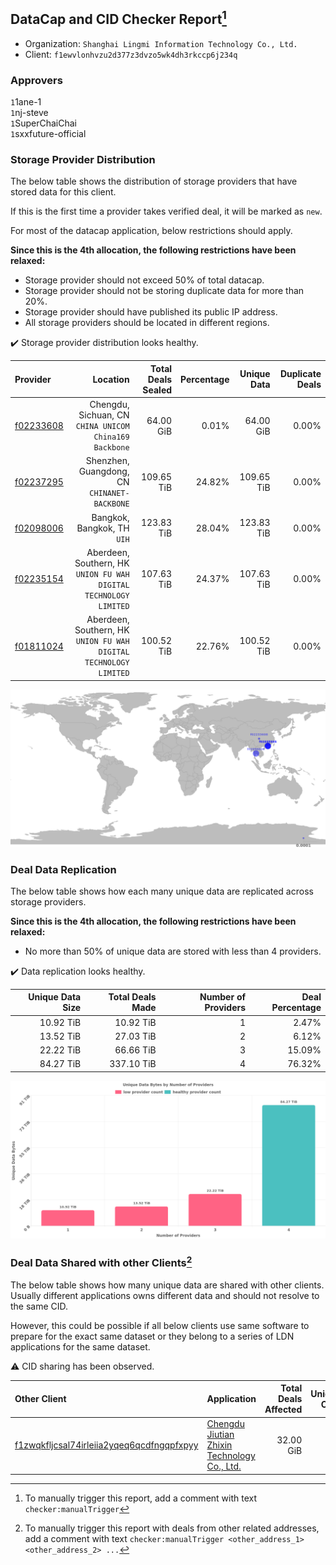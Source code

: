 ## DataCap and CID Checker Report[^1]
 - Organization: `Shanghai Lingmi Information Technology Co., Ltd.`
 - Client: `f1ewvlonhvzu2d377z3dvzo5wk4dh3rkccp6j234q`
### Approvers
`1`1ane-1<br/>`1`nj-steve<br/>`1`SuperChaiChai<br/>`1`sxxfuture-official

### Storage Provider Distribution
The below table shows the distribution of storage providers that have stored data for this client.

If this is the first time a provider takes verified deal, it will be marked as `new`.

For most of the datacap application, below restrictions should apply.

**Since this is the 4th allocation, the following restrictions have been relaxed:**
 - Storage provider should not exceed 50% of total datacap.
 - Storage provider should not be storing duplicate data for more than 20%.
 - Storage provider should have published its public IP address.
 - All storage providers should be located in different regions.

✔️ Storage provider distribution looks healthy.

| Provider                                              |                                                             Location | Total Deals Sealed | Percentage | Unique Data | Duplicate Deals |
| :---------------------------------------------------- | -------------------------------------------------------------------: | -----------------: | ---------: | ----------: | --------------: |
| [f02233608](https://filfox.info/en/address/f02233608) |            Chengdu, Sichuan, CN<br/>`CHINA UNICOM China169 Backbone` |          64.00 GiB |      0.01% |   64.00 GiB |           0.00% |
| [f02237295](https://filfox.info/en/address/f02237295) |                      Shenzhen, Guangdong, CN<br/>`CHINANET-BACKBONE` |         109.65 TiB |     24.82% |  109.65 TiB |           0.00% |
| [f02098006](https://filfox.info/en/address/f02098006) |                                       Bangkok, Bangkok, TH<br/>`UIH` |         123.83 TiB |     28.04% |  123.83 TiB |           0.00% |
| [f02235154](https://filfox.info/en/address/f02235154) | Aberdeen, Southern, HK<br/>`UNION FU WAH DIGITAL TECHNOLOGY LIMITED` |         107.63 TiB |     24.37% |  107.63 TiB |           0.00% |
| [f01811024](https://filfox.info/en/address/f01811024) | Aberdeen, Southern, HK<br/>`UNION FU WAH DIGITAL TECHNOLOGY LIMITED` |         100.52 TiB |     22.76% |  100.52 TiB |           0.00% |

<img src="https://raw.githubusercontent.com/data-preservation-programs/filplus-checker-assets/main/filecoin-project/filecoin-plus-large-datasets/issues/1485/1692062734568.png"/>

### Deal Data Replication
The below table shows how each many unique data are replicated across storage providers.


**Since this is the 4th allocation, the following restrictions have been relaxed:**
- No more than 50% of unique data are stored with less than 4 providers.

✔️ Data replication looks healthy.

| Unique Data Size | Total Deals Made | Number of Providers | Deal Percentage |
| ---------------: | ---------------: | ------------------: | --------------: |
|        10.92 TiB |        10.92 TiB |                   1 |           2.47% |
|        13.52 TiB |        27.03 TiB |                   2 |           6.12% |
|        22.22 TiB |        66.66 TiB |                   3 |          15.09% |
|        84.27 TiB |       337.10 TiB |                   4 |          76.32% |

<img src="https://raw.githubusercontent.com/data-preservation-programs/filplus-checker-assets/main/filecoin-project/filecoin-plus-large-datasets/issues/1485/1692062735234.png"/>

### Deal Data Shared with other Clients[^3]
The below table shows how many unique data are shared with other clients.
Usually different applications owns different data and should not resolve to the same CID.

However, this could be possible if all below clients use same software to prepare for the exact same dataset or they belong to a series of LDN applications for the same dataset.

⚠️ CID sharing has been observed.

| Other Client                                                                                                          | Application                                                                                                                   | Total Deals Affected | Unique CIDs | Approvers                                     |
| :-------------------------------------------------------------------------------------------------------------------- | :---------------------------------------------------------------------------------------------------------------------------- | -------------------: | ----------: | :-------------------------------------------- |
| [f1zwqkfljcsal74irleiia2yqeq6qcdfngqpfxpyy](https://filfox.info/en/address/f1zwqkfljcsal74irleiia2yqeq6qcdfngqpfxpyy) | [Chengdu Jiutian Zhixin Technology Co\., Ltd\.](https://github.com/filecoin-project/filecoin-plus-large-datasets/issues/1517) |            32.00 GiB |           1 | `1`cryptowhizzard<br/>`1`GaryGJG<br/>`1`zcfil |

[^1]: To manually trigger this report, add a comment with text `checker:manualTrigger`

[^2]: Deals from those addresses are combined into this report as they are specified with `checker:manualTrigger`

[^3]: To manually trigger this report with deals from other related addresses, add a comment with text `checker:manualTrigger <other_address_1> <other_address_2> ...`
